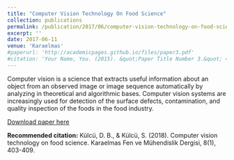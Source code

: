 ```yaml
---
title: "Computer Vision Technology On Food Science"
collection: publications
permalink: /publication/2017/06/computer-vision-technology-on-food-science
excerpt: ''
date: 2017-06-11
venue: 'Karaelmas'
#paperurl: 'http://academicpages.github.io/files/paper3.pdf'
#citation: 'Your Name, You. (2015). &quot;Paper Title Number 3.&quot; <i>Journal 1</i>. 1(3).'
---
```

Computer vision is a science that extracts useful information about an object from an observed image or image sequence automatically by analyzing in theoretical and algorithmic bases. Computer vision systems are increasingly used for detection of the surface defects, contamination, and quality inspection of the foods in the food industry.

[Download paper here](https://dergipark.org.tr/en/download/article-file/1329197)

<b>Recommended citation:</b> Külcü, D. B., & Külcü, S. (2018). Computer vision technology on food science. Karaelmas Fen ve Mühendislik Dergisi, 8(1), 403-409.